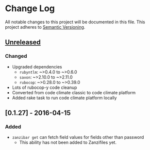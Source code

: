 # Change Log
All notable changes to this project will be documented in this file.
This project adheres to [Semantic Versioning](http://semver.org/).

## [Unreleased]
### Changed
- Upgraded dependencies
    - `rubyntlm`: ~>0.4.0 to ~>0.6.0
    - `savon`: ~>2.10.0 to ~>2.11.0
    - `rubocop`: ~>0.28.0 to ~>0.39.0
- Lots of rubocop-y code cleanup
- Converted from code climate classic to code climate platform
- Added rake task to run code climate platform locally

## [0.1.27] - 2016-04-15
### Added
- `zanzibar get` can fetch field values for fields other than password
    - This ability has not been added to Zanzifiles yet.

[Unreleased]: https://github.com/Cimpress-MCP/Zanzibar/compare/v0.1.27...HEAD
